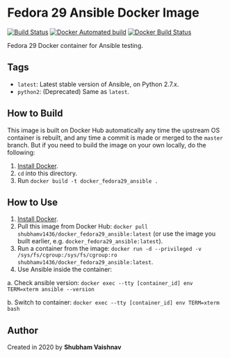 # Fedora 29 Ansible Docker Image
[![Build Status](https://travis-ci.com/shubhamv1436/docker-fedora29-ansible.svg?branch=master)](https://travis-ci.com/shubhamv1436/docker-fedora29-ansible)  [![Docker Automated build](https://img.shields.io/docker/cloud/automated/shubhamv1436/docker-fedora29-ansible.svg?maxAge=2592000)](https://hub.docker.com/r/shubhamv1436/docker-fedora29-ansible)
[![Docker Build Status](https://img.shields.io/docker/cloud/build/shubhamv1436/docker-fedora29-ansible)](https://hub.docker.com/r/shubhamv1436/docker-fedora29-ansible/builds)

Fedora 29 Docker container for Ansible testing.

## Tags

  - `latest`: Latest stable version of Ansible, on Python 2.7.x.
  - `python2`: (Deprecated) Same as `latest`.

## How to Build

This image is built on Docker Hub automatically any time the upstream OS container is rebuilt, and any time a commit is made or merged to the `master` branch. But if you need to build the image on your own locally, do the following:

  1. [Install Docker](https://docs.docker.com/engine/installation/).
  2. `cd` into this directory.
  3. Run `docker build -t docker_fedora29_ansible .`

## How to Use

  1. [Install Docker](https://docs.docker.com/engine/installation/).
  2. Pull this image from Docker Hub: `docker pull shubhamv1436/docker_fedora29_ansible:latest` (or use the image you built earlier, e.g. `docker_fedora29_ansible:latest`).
  3. Run a container from the image: `docker run -d --privileged -v /sys/fs/cgroup:/sys/fs/cgroup:ro shubhamv1436/docker_fedora29_ansible:latest`.
  4. Use Ansible inside the container:
  
  a. Check ansible version: `docker exec --tty [container_id] env TERM=xterm ansible --version`
  
  b. Switch to container: `docker exec --tty [container_id] env TERM=xterm bash`

## Author

Created in 2020 by **Shubham Vaishnav**